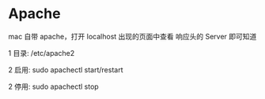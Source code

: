# Apache

mac 自带 apache，打开 localhost 出现的页面中查看 响应头的 Server 即可知道

1 目录: /etc/apache2

2 启用: sudo apachectl start/restart

2 停用: sudo apachectl stop
